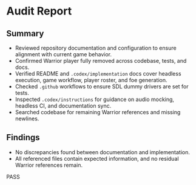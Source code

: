 # Audit Report

## Summary
- Reviewed repository documentation and configuration to ensure alignment with current game behavior.
- Confirmed Warrior player fully removed across codebase, tests, and docs.
- Verified README and `.codex/implementation` docs cover headless execution, game workflow, player roster, and foe generation.
- Checked `.github` workflows to ensure SDL dummy drivers are set for tests.
- Inspected `.codex/instructions` for guidance on audio mocking, headless CI, and documentation sync.
- Searched codebase for remaining Warrior references and missing newlines.

## Findings
- No discrepancies found between documentation and implementation.
- All referenced files contain expected information, and no residual Warrior references remain.

PASS
